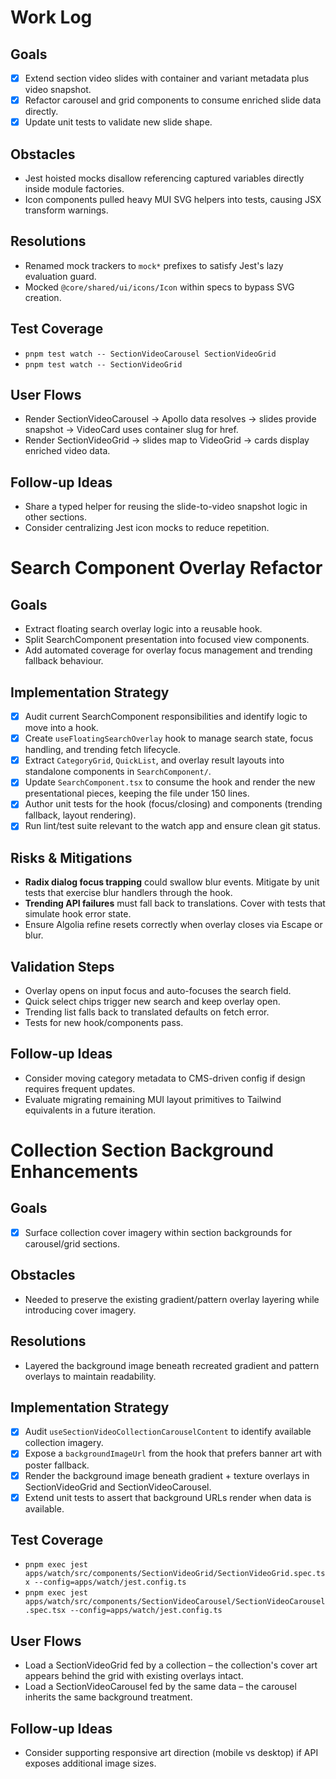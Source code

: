 # Work Log

## Goals

- [x] Extend section video slides with container and variant metadata plus video snapshot.
- [x] Refactor carousel and grid components to consume enriched slide data directly.
- [x] Update unit tests to validate new slide shape.

## Obstacles

- Jest hoisted mocks disallow referencing captured variables directly inside module factories.
- Icon components pulled heavy MUI SVG helpers into tests, causing JSX transform warnings.

## Resolutions

- Renamed mock trackers to `mock*` prefixes to satisfy Jest's lazy evaluation guard.
- Mocked `@core/shared/ui/icons/Icon` within specs to bypass SVG creation.

## Test Coverage

- `pnpm test watch -- SectionVideoCarousel SectionVideoGrid`
- `pnpm test watch -- SectionVideoGrid`

## User Flows

- Render SectionVideoCarousel -> Apollo data resolves -> slides provide snapshot -> VideoCard uses container slug for href.
- Render SectionVideoGrid -> slides map to VideoGrid -> cards display enriched video data.

## Follow-up Ideas

- Share a typed helper for reusing the slide-to-video snapshot logic in other sections.
- Consider centralizing Jest icon mocks to reduce repetition.

# Search Component Overlay Refactor

## Goals

- Extract floating search overlay logic into a reusable hook.
- Split SearchComponent presentation into focused view components.
- Add automated coverage for overlay focus management and trending fallback behaviour.

## Implementation Strategy

- [x] Audit current SearchComponent responsibilities and identify logic to move into a hook.
- [x] Create `useFloatingSearchOverlay` hook to manage search state, focus handling, and trending fetch lifecycle.
- [x] Extract `CategoryGrid`, `QuickList`, and overlay result layouts into standalone components in `SearchComponent/`.
- [x] Update `SearchComponent.tsx` to consume the hook and render the new presentational pieces, keeping the file under 150 lines.
- [x] Author unit tests for the hook (focus/closing) and components (trending fallback, layout rendering).
- [x] Run lint/test suite relevant to the watch app and ensure clean git status.

## Risks & Mitigations

- **Radix dialog focus trapping** could swallow blur events. Mitigate by unit tests that exercise blur handlers through the hook.
- **Trending API failures** must fall back to translations. Cover with tests that simulate hook error state.
- Ensure Algolia refine resets correctly when overlay closes via Escape or blur.

## Validation Steps

- Overlay opens on input focus and auto-focuses the search field.
- Quick select chips trigger new search and keep overlay open.
- Trending list falls back to translated defaults on fetch error.
- Tests for new hook/components pass.

## Follow-up Ideas

- Consider moving category metadata to CMS-driven config if design requires frequent updates.
- Evaluate migrating remaining MUI layout primitives to Tailwind equivalents in a future iteration.

# Collection Section Background Enhancements

## Goals

- [x] Surface collection cover imagery within section backgrounds for carousel/grid sections.

## Obstacles

- Needed to preserve the existing gradient/pattern overlay layering while introducing cover imagery.

## Resolutions

- Layered the background image beneath recreated gradient and pattern overlays to maintain readability.

## Implementation Strategy

- [x] Audit `useSectionVideoCollectionCarouselContent` to identify available collection imagery.
- [x] Expose a `backgroundImageUrl` from the hook that prefers banner art with poster fallback.
- [x] Render the background image beneath gradient + texture overlays in SectionVideoGrid and SectionVideoCarousel.
- [x] Extend unit tests to assert that background URLs render when data is available.

## Test Coverage

- `pnpm exec jest apps/watch/src/components/SectionVideoGrid/SectionVideoGrid.spec.tsx --config=apps/watch/jest.config.ts`
- `pnpm exec jest apps/watch/src/components/SectionVideoCarousel/SectionVideoCarousel.spec.tsx --config=apps/watch/jest.config.ts`

## User Flows

- Load a SectionVideoGrid fed by a collection – the collection's cover art appears behind the grid with existing overlays intact.
- Load a SectionVideoCarousel fed by the same data – the carousel inherits the same background treatment.

## Follow-up Ideas

- Consider supporting responsive art direction (mobile vs desktop) if API exposes additional image sizes.
